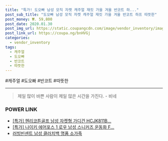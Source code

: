 ```yaml
--- 
title: "특가! 도오빠 남성 모직 자켓 캐주얼 재킷 가을 겨울 반코트 하..." 
post_sub_title: "도오빠 남성 모직 자켓 캐주얼 재킷 가을 겨울 반코트 하프 따뜻한" 
post_money: ₩. 59,800 
post_date: 2020.01.30 
post_img_url: https://static.coupangcdn.com/image/vendor_inventory/images/2018/11/16/16/0/765720b9-ce7c-4086-93d8-83e6c450789a.jpg 
post_link_url: https://coupa.ng/bnHVGj 
categories: 
  - vendor_inventory 
tags: 
  - 캐주얼 
  - 도오빠 
  - 반코트 
  - 따뜻한 
--- 
```

  #캐주얼 #도오빠 #반코트 #따뜻한 
<hr> 

> 제일 많이 바쁜 사람이 제일 많은 시간을 가진다. - 비네 


### POWER LINK

* <a href="https://blog.naver.com/an0733/221786701895" target="_blank">[특가] 헨리코튼골프 남성 자켓형 가디건 HCJK811B...</a>
* <a href="https://blog.naver.com/sakai111/221786085958" target="_blank">[특가] 나이키 에어포스 1 로우 남성 스니커즈 운동화 F...</a>
* <a href="https://blog.naver.com/fasyy4321/221786660511" target="_blank">러빙빈센트 남성 클러치백 명품 소가죽</a>
